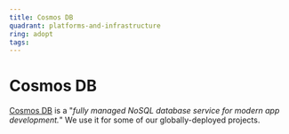 ```yaml
---
title: Cosmos DB
quadrant: platforms-and-infrastructure
ring: adopt
tags:
---
```


# Cosmos DB

<a href="https://azure.microsoft.com/en-gb/services/cosmos-db/" target="_blank">Cosmos DB</a> is a "_fully managed NoSQL database service for modern app development._" We use it for some of our globally-deployed projects.
